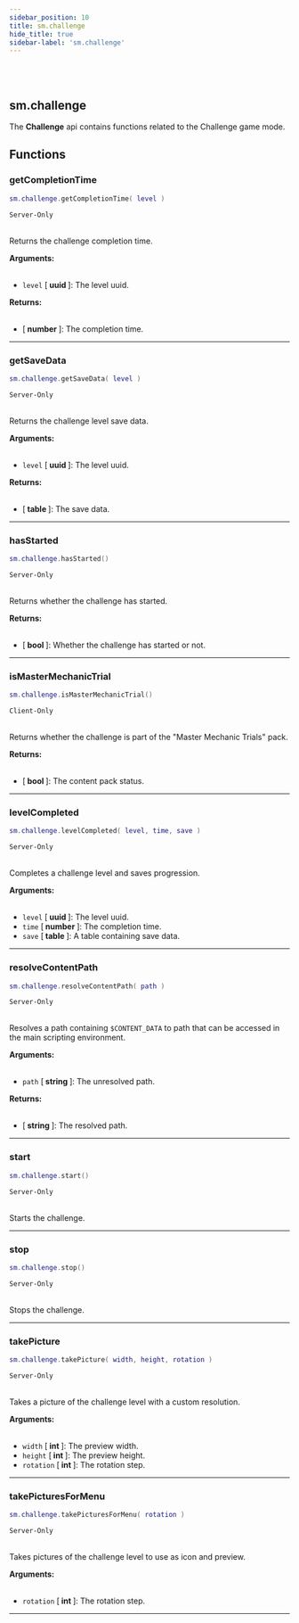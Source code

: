 ```yaml
---
sidebar_position: 10
title: sm.challenge
hide_title: true
sidebar-label: 'sm.challenge'
---
```


<br></br>

## sm.challenge

The <strong>Challenge</strong> api contains functions related to the Challenge game mode.

## Functions

### getCompletionTime

```lua
sm.challenge.getCompletionTime( level )
```
<code>Server-Only</code> <br></br>

Returns the challenge completion time.

<strong>Arguments:</strong> <br></br>

- <code>level</code> [<strong> uuid </strong>]: The level uuid.

<strong>Returns:</strong> <br></br>

- [<strong> number </strong>]: The completion time.

---

### getSaveData

```lua
sm.challenge.getSaveData( level )
```
<code>Server-Only</code> <br></br>

Returns the challenge level save data.

<strong>Arguments:</strong> <br></br>

- <code>level</code> [<strong> uuid </strong>]: The level uuid.

<strong>Returns:</strong> <br></br>

- [<strong> table </strong>]: The save data.

---

### hasStarted

```lua
sm.challenge.hasStarted()
```
<code>Server-Only</code> <br></br>

Returns whether the challenge has started.

<strong>Returns:</strong> <br></br>

- [<strong> bool </strong>]: Whether the challenge has started or not.

---

### isMasterMechanicTrial

```lua
sm.challenge.isMasterMechanicTrial()
```
<code>Client-Only</code> <br></br>

Returns whether the challenge is part of the "Master Mechanic Trials" pack.

<strong>Returns:</strong> <br></br>

- [<strong> bool </strong>]: The content pack status.

---

### levelCompleted

```lua
sm.challenge.levelCompleted( level, time, save )
```
<code>Server-Only</code> <br></br>

Completes a challenge level and saves progression.

<strong>Arguments:</strong> <br></br>

- <code>level</code> [<strong> uuid </strong>]: The level uuid.
- <code>time</code> [<strong> number </strong>]: The completion time.
- <code>save</code> [<strong> table </strong>]: A table containing save data.

---

### resolveContentPath

```lua
sm.challenge.resolveContentPath( path )
```
<code>Server-Only</code> <br></br>

Resolves a path containing <code>$CONTENT_DATA</code> to path that can be accessed in the main scripting environment.

<strong>Arguments:</strong> <br></br>

- <code>path</code> [<strong> string </strong>]: The unresolved path.

<strong>Returns:</strong> <br></br>

- [<strong> string </strong>]: The resolved path.

---

### start

```lua
sm.challenge.start()
```
<code>Server-Only</code> <br></br>

Starts the challenge.

---

### stop

```lua
sm.challenge.stop()
```
<code>Server-Only</code> <br></br>

Stops the challenge.

---

### takePicture

```lua
sm.challenge.takePicture( width, height, rotation )
```
<code>Server-Only</code> <br></br>

Takes a picture of the challenge level with a custom resolution.

<strong>Arguments:</strong> <br></br>

- <code>width</code> [<strong> int </strong>]: The preview width.
- <code>height</code> [<strong> int </strong>]: The preview height.
- <code>rotation</code> [<strong> int </strong>]: The rotation step.

---

### takePicturesForMenu

```lua
sm.challenge.takePicturesForMenu( rotation )
```
<code>Server-Only</code> <br></br>

Takes pictures of the challenge level to use as icon and preview.

<strong>Arguments:</strong> <br></br>

- <code>rotation</code> [<strong> int </strong>]: The rotation step.

---




